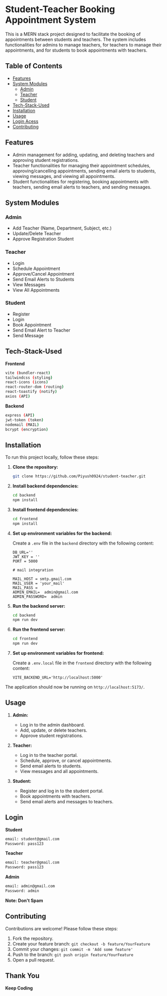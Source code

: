 # Student-Teacher Booking Appointment System

This is a MERN stack project designed to facilitate the booking of appointments between students and teachers. The system includes functionalities for admins to manage teachers, for teachers to manage their appointments, and for students to book appointments with teachers.

## Table of Contents

- [Features](#features)
- [System Modules](#system-modules)
  - [Admin](#admin)
  - [Teacher](#teacher)
  - [Student](#student)
- [Tech-Stack-Used](#tech-stack-used)
- [Installation](#installation)
- [Usage](#usage)
- [Login Acess](#login)
- [Contributing](#contributing)

## Features

- Admin management for adding, updating, and deleting teachers and approving student registrations.
- Teacher functionalities for managing their appointment schedules, approving/cancelling appointments, sending email alerts to students, viewing messages, and viewing all appointments.
- Student functionalities for registering, booking appointments with teachers, sending email alerts to teachers, and sending messages.

## System Modules

### Admin

- Add Teacher (Name, Department, Subject, etc.)
- Update/Delete Teacher
- Approve Registration Student

### Teacher

- Login
- Schedule Appointment
- Approve/Cancel Appointment
- Send Email Alerts to Students
- View Messages
- View All Appointments

### Student

- Register
- Login
- Book Appointment
- Send Email Alert to Teacher
- Send Message

## Tech-Stack-Used

**Frontend**

```bash
vite (bundler-react)
tailwindcss (styling)
react-icons (icons)
react-router-dom (routing)
react-toastify (notify)
axios (API)
```

**Backend**

```bash
express (API)
jwt-token (token)
nodemail (MAIL)
bcrypt (encryption)
```

## Installation

To run this project locally, follow these steps:

1. **Clone the repository:**

   ```bash
   git clone https://github.com/Piyush0924/student-teacher.git
   ```

2. **Install backend dependencies:**

   ```bash
   cd backend
   npm install
   ```

3. **Install frontend dependencies:**

   ```bash
   cd frontend
   npm install
   ```

4. **Set up environment variables for the backend:**

   Create a `.env` file in the `backend` directory with the following content:

   ```env
   DB_URL=''
   JWT_KEY = ''
   PORT = 5000

   # mail integration

   MAIL_HOST = smtp.gmail.com
   MAIL_USER = 'your_mail'
   MAIL_PASS =
   ADMIN_EMAIL=  admin@gmail.com
   ADMIN_PASSWORD=  admin
   ```

5. **Run the backend server:**

   ```bash
   cd backend
   npm run dev
   ```

6. **Run the frontend server:**
   ```bash
   cd frontend
   npm run dev
   ```
7. **Set up environment variables for frontend:**

   Create a `.env.local` file in the `frontend` directory with the following content:

   ```env
   VITE_BACKEND_URL='http://localhost:5000'
   ```

The application should now be running on `http://localhost:5173/`.

## Usage

1. **Admin:**

   - Log in to the admin dashboard.
   - Add, update, or delete teachers.
   - Approve student registrations.

2. **Teacher:**

   - Log in to the teacher portal.
   - Schedule, approve, or cancel appointments.
   - Send email alerts to students.
   - View messages and all appointments.

3. **Student:**
   - Register and log in to the student portal.
   - Book appointments with teachers.
   - Send email alerts and messages to teachers.

## Login

**Student**

```bash
email: student@gmail.com
Password: pass123
```

**Teacher**

```bash
email: teacher@gmail.com
Password: pass123
```

**Admin**

```bash
email: admin@gmail.com
Password: admin
```

**Note: Don't Spam**

## Contributing

Contributions are welcome! Please follow these steps:

1. Fork the repository.
2. Create your feature branch: `git checkout -b feature/YourFeature`
3. Commit your changes: `git commit -m 'Add some feature'`
4. Push to the branch: `git push origin feature/YourFeature`
5. Open a pull request.

## Thank You

**Keep Coding**
